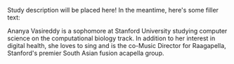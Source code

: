 Study description will be placed here! In the meantime, here's some filler text: 

Ananya Vasireddy is a sophomore at Stanford University studying computer science on the computational biology track. In addition to her interest in digital health, she loves to sing and is the co-Music Director for Raagapella, Stanford's premier South Asian fusion acapella group. 
